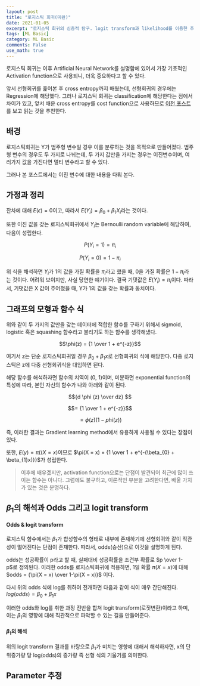 ```yaml
---
layout: post
title: "로지스틱 회귀(미완)"
date: 2021-01-05
excerpt: "로지스틱 회귀의 심층적 탐구. logit transform과 likelihood를 이용한 추정 및 모델 해석"
tags: [ML Basic]
category: ML Basic
comments: False
use_math: true
---
```


로지스틱 회귀는 이후 Artificial Neural Network를 설명함에 있어서 가장 기초적인 Activation function으로 사용되니, 더욱 중요하다고 할 수 있다.

앞서 선형회귀를 훑어본 후 cross entropy까지 배웠는데, 선형회귀의 경우에는 Regression에 해당했다.
그러나 로지스틱 회귀는 classification에 해당한다는 점에서 차이가 있고, 앞서 배운 cross entropy를 cost function으로 사용하므로 
[이전 포스트](https://silverstar0727.github.io/ml%20basic/2021/01/05/cross_entropy/)를 보고 읽는 것을 추천한다.

## 배경
로지스틱회귀는 Y가 범주형 변수일 경우 이를 분류하는 것을 목적으로 만들어졌다. 
범주형 변수의 경우도 두 가지로 나뉘는데, 두 가지 값만을 가지는 경우는 이진변수이며, 여러가지 값을 가진다면 멀티 변수라고 할 수 있다.

그러나 본 포스트에서는 이진 변수에 대한 내용을 다뤄 본다.

## 가정과 정리
잔차에 대해 $E(\epsilon) = 0$이고, 따라서 $E(Y_{i}) = \beta_{0} + \beta_{1} X_{i}$라는 것이다.

또한 이진 값을 갖는 로지스틱회귀에서 $Y_{i}$는 Bernoulli random variable에 해당하여, 다음이 성립한다.

$$P(Y_{i} = 1) = \pi_{i}$$

$$P(Y_{i} = 0) = 1 - \pi_i$$

위 식을 해석하면 $Y_{i}$가 1의 값을 가질 확률을 $\pi_{i}$라고 했을 때, 0을 가질 확률은 $1-\pi_i$라는 것이다.
어려워 보이지만, 사실 당연한 얘기이다.
결국 기댓값은 $E(Y_{i}) = \pi_{i}$이다. 따라서, 기댓값은 X 값이 주어졌을 때, Y가 1의 값을 갖는 확률과 동치이다.

## 그래프의 모형과 함수 식
위와 같이 두 가지의 값만을 갖는 데이터에 적합한 함수를 구하기 위해서 sigmoid, logistic 혹은 squashing 함수라고 불리기도 하는 함수를 생각해냈다.

$$\phi(z) = {1 \over 1 + e^{-z}}$$

여기서 z는 단순 로지스틱회귀일 경우 $\beta_{0} + \beta_{1}x$로 선형회귀의 식에 해당한다. 
다중 로지스틱은 z에 다중 선형회귀식을 대입하면 된다.

해당 함수를 해석하자면 함수의 치역이 (0, 1)이며, 미분하면 exponential function의 특성에 따라, 본인 자신의 함수가 나와 아래와 같이 된다.

$${d \phi (z) \over dz} $$

$$= {1 \over 1 + e^{-z}}$$

$$= \phi(z)(1 - phi(z))$$

즉, 이러한 결과는 Gradient learning method에서 유용하게 사용될 수 있다는 장점이 있다.

또한, $E(y) = \pi((X = x)$이므로 $\pi(X = x) = {1 \over 1 + e^{-(\beta_{0} + \beta_{1}x)}}$가 성립한다.

> 이후에 배우겠지만, activation function으로는 단점이 발견되어 최근에 많이 쓰이는 함수는 아니다. 그럼에도 불구하고, 이론적인 부분을 고려한다면, 배울 가치가 있는 것은 분명하다.

## $\beta_{1}$의 해석과 Odds 그리고 logit transform
#### Odds & logit transform
로지스틱 함수에서는 $\beta_{1}$가 합성함수의 형태로 내부에 존재하기에 선형회귀와 같이 직관성이 떨어진다는 단점이 존재한다.
따라서, odds(승산)으로 이것을 설명하게 된다.

odds는 성공확률이 p라고 할 때, 실패대비 성공확률을 조건부 확률로 $p \over 1-p$로 정의된다.
이러한 odds를 로지스틱회귀에 적용하면, 1일 확률 $\pi(X = x)$에 대해 $odds = {\pi(X = x) \over 1-\pi(X = x)}$ 이다.

다시 위의 odds 식에 log를 취하여 전개하면 다음과 같이 식이 매우 간단해진다. $log(odds) = \beta_{0} + \beta_{1}x$

이러한 odds와 log를 취한 과정 전반을 합쳐 logit transform(로짓변환)이라고 하며, 이는 $\beta_{1}$의 영향에 대해 직관적으로 파악할 수 있는 길을 만들어준다.

#### $\beta_{1}$의 해석
위의 logit transform 결과를 바탕으로 $\beta_{1}$가 미치는 영향에 대해서 해석하자면, x의 단위증가량 당 log(odds)의 증가량 즉 선형 식의 기울기를 의미한다.

## Parameter 추정
